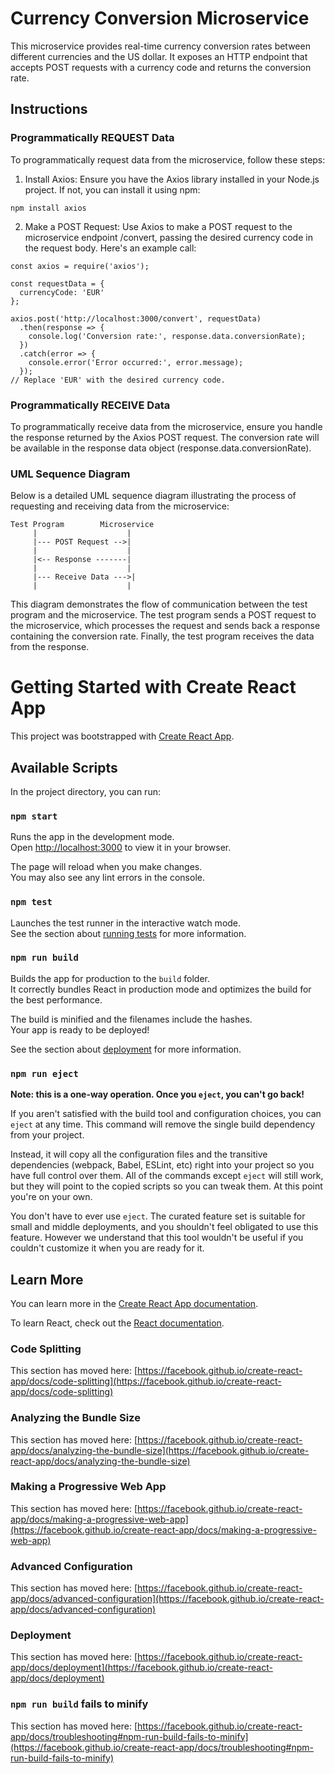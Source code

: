 # Currency Conversion Microservice

This microservice provides real-time currency conversion rates between different currencies and the US dollar. It exposes an HTTP endpoint that accepts POST requests with a currency code and returns the conversion rate.

## Instructions
### Programmatically REQUEST Data
To programmatically request data from the microservice, follow these steps:

1. Install Axios: Ensure you have the Axios library installed in your Node.js project. If not, you can install it using npm:
```
npm install axios
```
2. Make a POST Request: Use Axios to make a POST request to the microservice endpoint /convert, passing the desired currency code in the request body. Here's an example call:
```
const axios = require('axios');

const requestData = {
  currencyCode: 'EUR'
};

axios.post('http://localhost:3000/convert', requestData)
  .then(response => {
    console.log('Conversion rate:', response.data.conversionRate);
  })
  .catch(error => {
    console.error('Error occurred:', error.message);
  });
// Replace 'EUR' with the desired currency code.
```
### Programmatically RECEIVE Data
To programmatically receive data from the microservice, ensure you handle the response returned by the Axios POST request. The conversion rate will be available in the response data object (response.data.conversionRate).

### UML Sequence Diagram
Below is a detailed UML sequence diagram illustrating the process of requesting and receiving data from the microservice:
```
Test Program        Microservice
     |                    |
     |--- POST Request -->|
     |                    |
     |<-- Response -------|
     |                    |
     |--- Receive Data --->|
     |                    |
 ```    
This diagram demonstrates the flow of communication between the test program and the microservice. The test program sends a POST request to the microservice, which processes the request and sends back a response containing the conversion rate. Finally, the test program receives the data from the response.

# Getting Started with Create React App

This project was bootstrapped with [Create React App](https://github.com/facebook/create-react-app).

## Available Scripts

In the project directory, you can run:

### `npm start`

Runs the app in the development mode.\
Open [http://localhost:3000](http://localhost:3000) to view it in your browser.

The page will reload when you make changes.\
You may also see any lint errors in the console.

### `npm test`

Launches the test runner in the interactive watch mode.\
See the section about [running tests](https://facebook.github.io/create-react-app/docs/running-tests) for more information.

### `npm run build`

Builds the app for production to the `build` folder.\
It correctly bundles React in production mode and optimizes the build for the best performance.

The build is minified and the filenames include the hashes.\
Your app is ready to be deployed!

See the section about [deployment](https://facebook.github.io/create-react-app/docs/deployment) for more information.

### `npm run eject`

**Note: this is a one-way operation. Once you `eject`, you can't go back!**

If you aren't satisfied with the build tool and configuration choices, you can `eject` at any time. This command will remove the single build dependency from your project.

Instead, it will copy all the configuration files and the transitive dependencies (webpack, Babel, ESLint, etc) right into your project so you have full control over them. All of the commands except `eject` will still work, but they will point to the copied scripts so you can tweak them. At this point you're on your own.

You don't have to ever use `eject`. The curated feature set is suitable for small and middle deployments, and you shouldn't feel obligated to use this feature. However we understand that this tool wouldn't be useful if you couldn't customize it when you are ready for it.

## Learn More

You can learn more in the [Create React App documentation](https://facebook.github.io/create-react-app/docs/getting-started).

To learn React, check out the [React documentation](https://reactjs.org/).

### Code Splitting

This section has moved here: [https://facebook.github.io/create-react-app/docs/code-splitting](https://facebook.github.io/create-react-app/docs/code-splitting)

### Analyzing the Bundle Size

This section has moved here: [https://facebook.github.io/create-react-app/docs/analyzing-the-bundle-size](https://facebook.github.io/create-react-app/docs/analyzing-the-bundle-size)

### Making a Progressive Web App

This section has moved here: [https://facebook.github.io/create-react-app/docs/making-a-progressive-web-app](https://facebook.github.io/create-react-app/docs/making-a-progressive-web-app)

### Advanced Configuration

This section has moved here: [https://facebook.github.io/create-react-app/docs/advanced-configuration](https://facebook.github.io/create-react-app/docs/advanced-configuration)

### Deployment

This section has moved here: [https://facebook.github.io/create-react-app/docs/deployment](https://facebook.github.io/create-react-app/docs/deployment)

### `npm run build` fails to minify

This section has moved here: [https://facebook.github.io/create-react-app/docs/troubleshooting#npm-run-build-fails-to-minify](https://facebook.github.io/create-react-app/docs/troubleshooting#npm-run-build-fails-to-minify)
